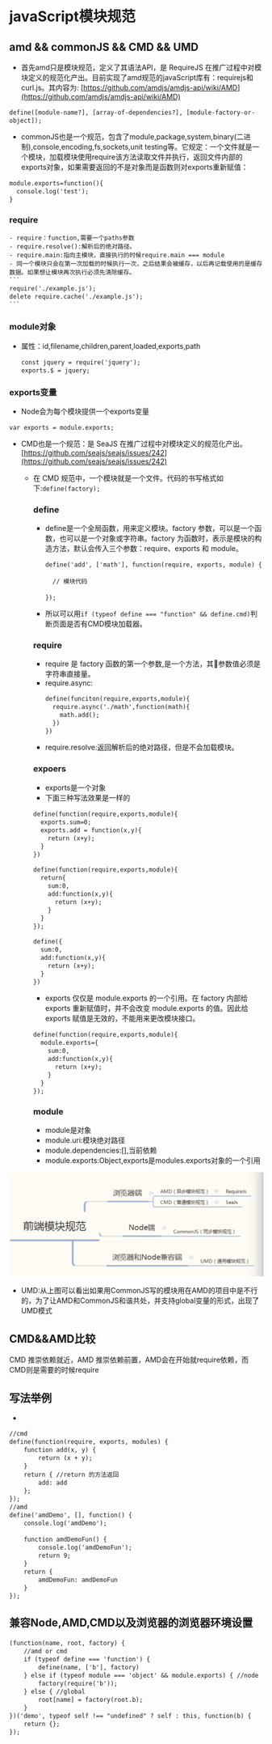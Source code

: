 # javaScript模块规范

## amd && commonJS && CMD && UMD
- 首先amd只是模块规范，定义了其语法API，是 RequireJS 在推广过程中对模块定义的规范化产出。目前实现了amd规范的javaScript库有：requirejs和curl.js。其内容为: [https://github.com/amdjs/amdjs-api/wiki/AMD](https://github.com/amdjs/amdjs-api/wiki/AMD)

```
define([module-name?], [array-of-dependencies?], [module-factory-or-object]);
```

- commonJS也是一个规范，包含了module,package,system,binary(二进制),console,encoding,fs,sockets,unit testing等。它规定：一个文件就是一个模块，加载模块使用require该方法读取文件并执行，返回文件内部的exports对象，如果需要返回的不是对象而是函数则对exports重新赋值：
```
module.exports=function(){
  console.log('test');
}
```

  ### require
    - require：function,需要一个paths参数
    - require.resolve():解析后的绝对路径。
    - require.main:指向主模块，直接执行的时候require.main === module
    - 同一个模块只会在第一次加载的时候执行一次，之后结果会被缓存，以后再记载使用的是缓存数据。如果想让模块再次执行必须先清除缓存。
    ```
    require('./example.js');
    delete require.cache('./example.js');
    ```

  ### module对象
  - 属性：id,filename,children,parent,loaded,exports,path
    ```
    const jquery = require('jquery');
    exports.$ = jquery;
    ```

  ### exports变量
  - Node会为每个模块提供一个exports变量
  ```
  var exports = module.exports;
  ```

- CMD也是一个规范：是 SeaJS 在推广过程中对模块定义的规范化产出。[https://github.com/seajs/seajs/issues/242](https://github.com/seajs/seajs/issues/242)

  - 在 CMD 规范中，一个模块就是一个文件。代码的书写格式如下:```define(factory);```
    ### define
    - define是一个全局函数，用来定义模块。factory 参数，可以是一个函数，也可以是一个对象或字符串。factory 为函数时，表示是模块的构造方法，默认会传入三个参数：require、exports 和 module。
      ```
      define('add', ['math'], function(require, exports, module) {

        // 模块代码

      });
      ```
    - 所以可以用```if (typeof define === "function" && define.cmd)```判断页面是否有CMD模块加载器。
    ### require
    - require 是 factory 函数的第一个参数,是一个方法，其参数值必须是字符串直接量。
    - require.async:
      ```
      define(funciton(require,exports,module){
        require.async('./math',function(math){
          math.add();
        })
      })
      ```
    - require.resolve:返回解析后的绝对路径，但是不会加载模块。
    ### expoers
    - exports是一个对象
    - 下面三种写法效果是一样的
    ```
    define(function(require,exports,module){
      exports.sum=0;
      exports.add = function(x,y){
        return (x+y);
      }
    })
    ```
    ```
    define(function(require,exports,module){
      return{
        sum:0,
        add:function(x,y){
          return (x+y);
        }
      }
    });
    ```
    ```
    define({
      sum:0,
      add:function(x,y){
        return (x+y);
      }
    })
    ```
    - exports 仅仅是 module.exports 的一个引用。在 factory 内部给 exports 重新赋值时，并不会改变 module.exports 的值。因此给 exports 赋值是无效的，不能用来更改模块接口。
    ```
    define(function(require,exports,module){
      module.exports={
        sum:0,
        add:function(x,y){
          return (x+y);
        }
      }
    });
    ```
    ### module
    - module是对象
    - module.uri:模块绝对路径
    - module.dependencies:[],当前依赖
    - module.exports:Object,exports是modules.exports对象的一个引用


![前端模块规范](./js.jpg)

- UMD:从上图可以看出如果用CommonJS写的模块用在AMD的项目中是不行的，为了让AMD和CommonJS和谐共处，并支持global变量的形式，出现了UMD模式


## CMD&&AMD比较
CMD 推崇依赖就近，AMD 推崇依赖前置，AMD会在开始就require依赖，而CMD则是需要的时候require

## 写法举例
- 
```
//cmd
define(function(require, exports, modules) {
    function add(x, y) {
        return (x + y);
    }
    return { //return 的方法返回
        add: add
    };
});
//amd
define('amdDemo', [], function() {
    console.log('amdDemo');

    function amdDemoFun() {
        console.log('amdDemoFun');
        return 9;
    }
    return {
        amdDemoFun: amdDemoFun
    }
});
```

## 兼容Node,AMD,CMD以及浏览器的浏览器环境设置
```
(function(name, root, factory) {
    //amd or cmd
    if (typeof define === 'function') {
        define(name, ['b'], factory)
    } else if (typeof module === 'object' && module.exports) { //node
        factory(require('b'));
    } else { //global
        root[name] = factory(root.b);
    }
})('demo', typeof self !== "undefined" ? self : this, function(b) {
    return {};
});
```

